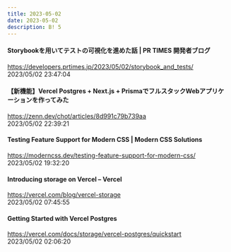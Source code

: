 ```yaml
---
title: 2023-05-02
date: 2023-05-02
description: B! 5
---
```


#### Storybookを用いてテストの可視化を進めた話 | PR TIMES 開発者ブログ
https://developers.prtimes.jp/2023/05/02/storybook_and_tests/<br>
2023/05/02 23:47:04<br>


#### 【新機能】Vercel Postgres + Next.js + PrismaでフルスタックWebアプリケーションを作ってみた
https://zenn.dev/chot/articles/8d991c79b739aa<br>
2023/05/02 22:39:21<br>


#### Testing Feature Support for Modern CSS | Modern CSS Solutions
https://moderncss.dev/testing-feature-support-for-modern-css/<br>
2023/05/02 19:32:20<br>


#### Introducing storage on Vercel – Vercel
https://vercel.com/blog/vercel-storage<br>
2023/05/02 07:45:55<br>


#### Getting Started with Vercel Postgres
https://vercel.com/docs/storage/vercel-postgres/quickstart<br>
2023/05/02 02:06:20<br>



